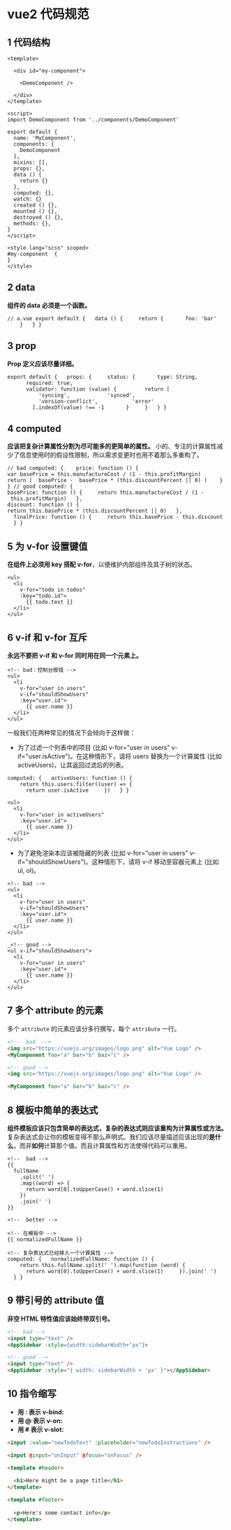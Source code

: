 # vue2 代码规范

## 1 代码结构

```vue
<template>
    
  <div id="my-component">
        
    <DemoComponent />
      
  </div>
</template>

<script>
import DemoComponent from '../components/DemoComponent'

export default {
  name: 'MyComponent',
  components: {
    DemoComponent
  },
  mixins: [],
  props: {},
  data () {
    return {}
  },
  computed: {},
  watch: {}
  created () {},
  mounted () {},
  destroyed () {},
  methods: {},
}
</script>

<style lang="scss" scoped>
#my-component  {
}
</style>
```

## 2 data

**组件的 data 必须是一个函数。**

```vue
// a.vue export default {   data () {     return {       foo: 'bar'     }   } }
```

## 3 prop

**Prop 定义应该尽量详细。**

```vue
export default {   props: {     status: {       type: String,       required: true,
      validator: function (value) {         return [           'syncing',            'synced',
          'version-conflict',           'error'         ].indexOf(value) !== -1       }     }   } }
```

## 4 computed

**应该把复杂计算属性分割为尽可能多的更简单的属性。** 小的、专注的计算属性减少了信息使用时的假设性限制，所以需求变更时也用不着那么多重构了。

```vue
// bad computed: {    price: function () {     
var basePrice = this.manufactureCost / (1 - this.profitMargin)     
return (  basePrice -  basePrice * (this.discountPercent || 0) )    }  } // good computed: {  
basePrice: function () {     return this.manufactureCost / (1 - this.profitMargin)   },  
discount: function () {     return this.basePrice * (this.discountPercent || 0)   },
  finalPrice: function () {     return this.basePrice - this.discount   } }
```

## 5 为 v-for 设置键值

**在组件上必须用 key 搭配 v-for**，以便维护内部组件及其子树的状态。

```vue
<ul>
  <li
    v-for="todo in todos"
    :key="todo.id">
      {{ todo.text }}
  </li>
</ul>
```

## 6 v-if 和 v-for 互斥

**永远不要把 v-if 和 v-for 同时用在同一个元素上。**

```vue
<!-- bad：控制台报错 -->
<ul>
  <li
    v-for="user in users"
    v-if="shouldShowUsers"
    :key="user.id">
      {{ user.name }}
  </li>
</ul>
```

一般我们在两种常见的情况下会倾向于这样做：

- 为了过滤一个列表中的项目 (比如 v-for="user in users" v-if="user.isActive")。在这种情形下，请将 users 替换为一个计算属性 (比如 activeUsers)，让其返回过滤后的列表。

```vue
computed: {   activeUsers: function () {     return this.users.filter((user) => {
      return user.isActive     })   } }

<ul>
  <li
    v-for="user in activeUsers"
    :key="user.id">
      {{ user.name }}
  </li>
</ul>
```

- 为了避免渲染本应该被隐藏的列表 (比如 v-for="user in users" v-if="shouldShowUsers")。这种情形下，请将 v-if 移动至容器元素上 (比如 ul, ol)。

```
<!-- bad -->
<ul>
  <li
    v-for="user in users"
    v-if="shouldShowUsers"
    :key="user.id">
      {{ user.name }}
  </li>
</ul>

_<!-- good -->_
<ul v-if="shouldShowUsers">
  <li
    v-for="user in users"
    :key="user.id">
      {{ user.name }}
  </li>
</ul>
```

## 7 多个 attribute 的元素

多个 `attribute` 的元素应该分多行撰写，每个 `attribute` 一行。

```html
<!--  bad  -->
<img src="https://vuejs.org/images/logo.png" alt="Vue Logo" />
<MyComponent foo="a" bar="b" baz="c" />

<!-- good -->
<img src="https://vuejs.org/images/logo.png" alt="Vue Logo" />

<MyComponent foo="a" bar="b" baz="c" />
```

## 8 模板中简单的表达式

**组件模板应该只包含简单的表达式，复杂的表达式则应该重构为计算属性或方法。**
复杂表达式会让你的模板变得不那么声明式。我们应该尽量描述应该出现的**是什么**，而非**如何**计算那个值。而且计算属性和方法使得代码可以重用。

```vue
<!--  bad -->
{{
  fullName
    .split(' ')
    .map((word) => {
      return word[0].toUpperCase() + word.slice(1)
    })
    .join(' ')
}}

<!--  better -->

<!-- 在模板中 -->
{{ normalizedFullName }}

<!-- 复杂表达式已经移入一个计算属性 -->
computed: {   normalizedFullName: function () {
    return this.fullName.split(' ').map(function (word) {
      return word[0].toUpperCase() + word.slice(1)     }).join(' ')   } }
```

## 9 带引号的 attribute 值

**非空 HTML 特性值应该始终带双引号。**

```html
<!-- bad -->
<input type="text" />
<AppSidebar :style={width:sidebarWidth+'px'}>

<!-- good -->
<input type="text" />
<AppSidebar :style="{ width: sidebarWidth + 'px' }"></AppSidebar>
```

## 10 指令缩写

- **用 : 表示 v-bind:**
- **用 @ 表示 v-on:**
- **用 # 表示 v-slot:**

```html
<input :value="newTodoText" :placeholder="newTodoInstructions" />

<input @input="onInput" @focus="onFocus" />

<template #header>
    
  <h1>Here might be a page title</h1>
</template>

<template #footer>
    
  <p>Here's some contact info</p>
</template>
```
